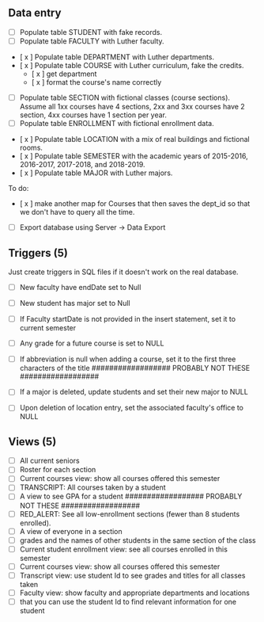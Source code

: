
## Data entry
- [ ] Populate table STUDENT with fake records.
- [ ] Populate table FACULTY with Luther faculty.
- [ x ] Populate table DEPARTMENT with Luther departments.
- [ x ] Populate table COURSE with Luther curriculum, fake the credits. 
    - [ x ] get department
    - [ x ] format the course's name correctly
- [ ] Populate table SECTION with fictional classes (course sections). Assume all 1xx courses have 4 sections, 2xx and 3xx courses have 2 section, 4xx courses have 1 section per year.
- [ ] Populate table ENROLLMENT with fictional enrollment data.
- [ x ] Populate table LOCATION with a mix of real buildings and fictional rooms.
- [ x ] Populate table SEMESTER with the academic years of 2015-2016, 2016-2017, 2017-2018, and 2018-2019.
- [ x ] Populate table MAJOR with Luther majors.


To do:
- [ x ] make another map for Courses that then saves the dept_id so that we don't have to query all the time.
- [ ] Export database using Server -> Data Export


## Triggers (5)
Just create triggers in SQL files if it doesn't work on the real database. 

- [ ] New faculty have endDate set to Null
- [ ] New student has major set to Null
- [ ] If Faculty startDate is not provided in the insert statement, set it to current semester
- [ ] Any grade for a future course is set to NULL
- [ ] If abbreviation is null when adding a course, set it to the first three characters of the title
##################
PROBABLY NOT THESE
##################
- [ ] If a major is deleted, update students and set their new major to NULL
- [ ] Upon deletion of location entry, set the associated faculty's office to NULL


## Views (5)

- [ ] All current seniors
- [ ] Roster for each section
- [ ] Current courses view: show all courses offered this semester
- [ ] TRANSCRIPT: All courses taken by a student
- [ ] A view to see GPA for a student
##################
PROBABLY NOT THESE
##################
- [ ] RED_ALERT: See all low-enrollment sections (fewer than 8 students enrolled).
- [ ] A view of everyone in a section
- [ ] grades and the names of other students in the same section of the class
- [ ] Current student enrollment view: see all courses enrolled in this semester
- [ ] Current courses view: show all courses offered this semester
- [ ] Transcript view: use student Id to see grades and titles for all classes taken
- [ ] Faculty view: show faculty and appropriate departments and locations
- [ ] that you can use the student Id to find relevant information for one student